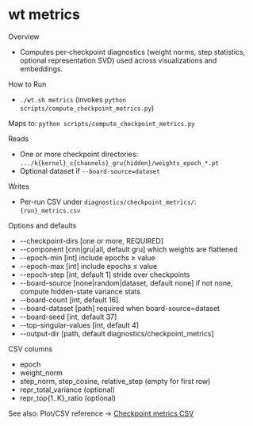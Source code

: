 # wt metrics

Overview
- Computes per‑checkpoint diagnostics (weight norms, step statistics, optional representation SVD) used across visualizations and embeddings.

How to Run
- `./wt.sh metrics` (invokes `python scripts/compute_checkpoint_metrics.py`)

Maps to: `python scripts/compute_checkpoint_metrics.py`

Reads
- One or more checkpoint directories: `.../k{kernel}_c{channels}_gru{hidden}/weights_epoch_*.pt`
- Optional dataset if `--board-source=dataset`

Writes
- Per-run CSV under `diagnostics/checkpoint_metrics/`: `{run}_metrics.csv`

Options and defaults
- --checkpoint-dirs [one or more, REQUIRED]
- --component [cnn|gru|all, default gru] which weights are flattened
- --epoch-min [int] include epochs ≥ value
- --epoch-max [int] include epochs ≤ value
- --epoch-step [int, default 1] stride over checkpoints
- --board-source [none|random|dataset, default none] if not none, compute hidden-state variance stats
- --board-count [int, default 16]
- --board-dataset [path] required when board-source=dataset
- --board-seed [int, default 37]
- --top-singular-values [int, default 4]
- --output-dir [path, default diagnostics/checkpoint_metrics]

CSV columns
- epoch
- weight_norm
- step_norm, step_cosine, relative_step (empty for first row)
- repr_total_variance (optional)
- repr_top{1..K}_ratio (optional)

See also: Plot/CSV reference → [Checkpoint metrics CSV](../plots/checkpoint_metrics_csv.md)
